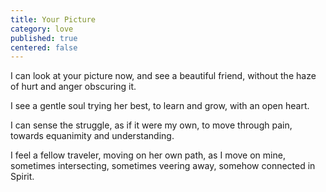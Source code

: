 ```yaml
---
title: Your Picture
category: love
published: true
centered: false
---
```


I can look at your picture now,
and see a beautiful friend,
without the haze of hurt and anger
obscuring it.

I see a gentle soul
trying her best,
to learn and grow,
with an open heart.

I can sense the struggle,
as if it were my own,
to move through pain,
towards equanimity
and understanding.

I feel a fellow traveler,
moving on her own path,
as I move on mine,
sometimes intersecting,
sometimes veering away,
somehow connected in Spirit.
